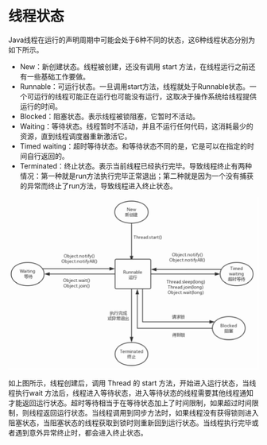 # 线程状态

Java线程在运行的声明周期中可能会处于6种不同的状态，这6种线程状态分别为如下所示。
+ New：新创建状态。线程被创建，还没有调用 start 方法，在线程运行之前还有一些基础工作要做。
+ Runnable：可运行状态。一旦调用start方法，线程就处于Runnable状态。一个可运行的线程可能正在运行也可能没有运行，这取决于操作系统给线程提供运行的时间。
+ Blocked：阻塞状态。表示线程被锁阻塞，它暂时不活动。
+ Waiting：等待状态。线程暂时不活动，并且不运行任何代码，这消耗最少的资源，直到线程调度器重新激活它。
+ Timed waiting：超时等待状态。和等待状态不同的是，它是可以在指定的时间自行返回的。
+ Terminated：终止状态。表示当前线程已经执行完毕。导致线程终止有两种情况：第一种就是run方法执行完毕正常退出；第二种就是因为一个没有捕获的异常而终止了run方法，导致线程进入终止状态。

![线程状态图示](./res/线程状态.png)

如上图所示，线程创建后，调用 Thread 的 start 方法，开始进入运行状态，当线程执行wait 方法后，线程进入等待状态，进入等待状态的线程需要其他线程通知才能返回运行状态。超时等待相当于在等待状态加上了时间限制，如果超过时间限制，则线程返回运行状态。当线程调用到同步方法时，如果线程没有获得锁则进入阻塞状态，当阻塞状态的线程获取到锁时则重新回到运行状态。当线程执行完毕或者遇到意外异常终止时，都会进入终止状态。
